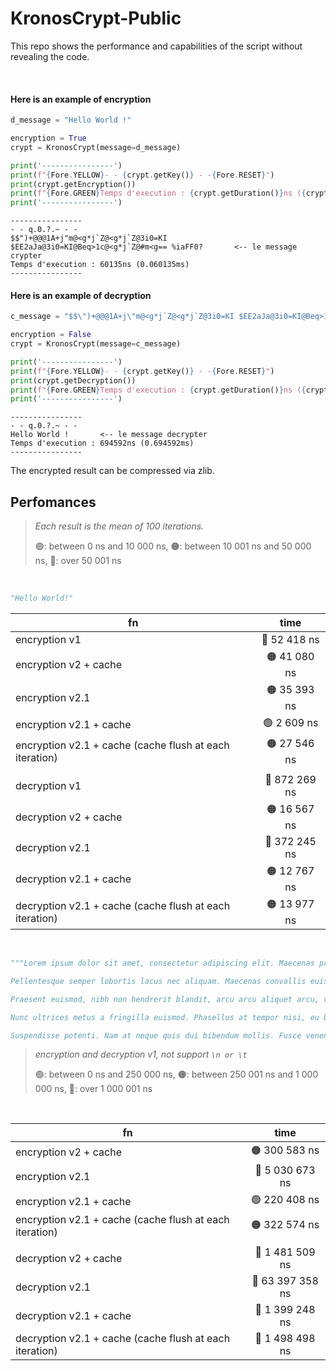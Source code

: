 # KronosCrypt-Public
This repo shows the performance and capabilities of the script without revealing the code.

<br>

#### Here is an example of encryption
```python
d_message = "Hello World !"

encryption = True
crypt = KronosCrypt(message=d_message)

print('----------------')
print(f"{Fore.YELLOW}- - {crypt.getKey()} - -{Fore.RESET}")
print(crypt.getEncryption())
print(f"{Fore.GREEN}Temps d'execution : {crypt.getDuration()}ns ({crypt.getDuration()/1e+6}ms){Fore.RESET}")
print('----------------')
```

```text
----------------
- - q.0.?.~ - -
$$")+@@@1A+j"m@<g*j`Z@<g*j`Z@3i0=KI $EE2aJa@3i0=KI@Beq>1c@<g*j`Z@#m<g== %iaFF0?       <-- le message crypter
Temps d'execution : 60135ns (0.060135ms)
----------------
```

#### Here is an example of decryption

```python
c_message = "$$\")+@@@1A+j\"m@<g*j`Z@<g*j`Z@3i0=KI $EE2aJa@3i0=KI@Beq>1c@<g*j`Z@#m<g== %iaFF0?"

encryption = False
crypt = KronosCrypt(message=c_message)

print('----------------')
print(f"{Fore.YELLOW}- - {crypt.getKey()} - -{Fore.RESET}")
print(crypt.getDecryption())
print(f"{Fore.GREEN}Temps d'execution : {crypt.getDuration()}ns ({crypt.getDuration()/1e+6}ms){Fore.RESET}")
print('----------------')
```

```text
----------------
- - q.0.?.~ - -
Hello World !       <-- le message decrypter
Temps d'execution : 694592ns (0.694592ms)
----------------
```

The encrypted result can be compressed via zlib.

## Perfomances
> *Each result is the mean of 100 iterations.*
> 
> 🟢: between 0 ns and 10 000 ns, 🟠: between 10 001 ns and 50 000 ns, 🔴: over 50 001 ns

<br>

```python
"Hello World!"
```

| fn                                                      |     time     |
| ------------------------------------------------------- | :----------: |
| encryption v1                                           | 🔴 52 418 ns  |
| encryption v2 + cache                                   | 🟠 41 080 ns  |
| encryption v2.1                                         | 🟠 35 393 ns  |
| encryption v2.1 + cache                                 | 🟢  2 609 ns  |
| encryption v2.1 + cache (cache flush at each iteration) | 🟠 27 546 ns  |
|                                                         |              |
| decryption v1                                           | 🔴 872 269 ns |
| decryption v2 + cache                                   | 🟠 16 567 ns  |
| decryption v2.1                                         | 🔴 372 245 ns |
| decryption v2.1 + cache                                 | 🟠 12 767 ns  |
| decryption v2.1 + cache (cache flush at each iteration) | 🟠 13 977 ns  |

<br>

```python
"""Lorem ipsum dolor sit amet, consectetur adipiscing elit. Maecenas pretium nibh libero, quis efficitur nulla rhoncus ac. Morbi quis sagittis mi, eget cursus nunc. Curabitur tincidunt elit velit, at euismod dui consequat at. Praesent sagittis sem ante, porttitor tincidunt est tempor id. Morbi ornare ut urna id efficitur. Vivamus ut quam sit amet magna vulputate malesuada. Aliquam risus lorem, faucibus non vestibulum quis, eleifend in libero. Mauris consectetur pharetra eleifend. Vestibulum ante ipsum primis in faucibus orci luctus et ultrices posuere cubilia curae; Nullam efficitur viverra nunc pulvinar aliquet.

Pellentesque semper lobortis lacus nec aliquam. Maecenas convallis euismod orci, a mollis massa ultrices euismod. Aenean vel magna risus. Curabitur vitae ligula euismod, tincidunt felis vitae, feugiat diam. Suspendisse in facilisis nulla, et tincidunt tellus. Praesent interdum nisl non sagittis placerat. Lorem ipsum dolor sit amet, consectetur adipiscing elit.

Praesent euismod, nibh non hendrerit blandit, arcu arcu aliquet arcu, vel placerat lorem mi id velit. Aenean id mauris risus. Donec nec elementum augue. Integer dapibus ultrices scelerisque. Vestibulum at eros a est porta rhoncus ut aliquet orci. Curabitur et rutrum ante, venenatis sagittis ante. Cras aliquam odio at tempor sollicitudin.

Nunc ultrices metus a fringilla euismod. Phasellus at tempor nisi, eu blandit velit. Nulla placerat massa at ipsum mollis tempus. Maecenas viverra facilisis sagittis. Praesent a rhoncus lectus. Suspendisse finibus nisi in accumsan vestibulum. Maecenas ultricies, lacus vitae tincidunt congue, mi quam hendrerit quam, ac venenatis velit eros euismod ante.

Suspendisse potenti. Nam at neque quis dui bibendum mollis. Fusce venenatis nunc vel tempor dignissim. Cras efficitur diam condimentum accumsan hendrerit. Nunc vestibulum vel augue quis tristique. In tincidunt sagittis urna vel ullamcorper. Donec tristique ex mollis, tincidunt lacus eget, pharetra sapien."""
```

> *encryption and decryption v1, not support `\n or \t`*
> 
> 🟢: between 0 ns and 250 000 ns, 🟠: between 250 001 ns and 1 000 000 ns, 🔴: over 1 000 001 ns

<br>

| fn                                                      |      time       |
| ------------------------------------------------------- | :-------------: |
| encryption v2 + cache                                   | 🟠   300 583 ns  |
| encryption v2.1                                         | 🔴 5 030 673 ns  |
| encryption v2.1 + cache                                 | 🟢   220 408 ns  |
| encryption v2.1 + cache (cache flush at each iteration) | 🟠   322 574 ns  |
|                                                         |                 |
| decryption v2 + cache                                   | 🔴 1 481 509 ns  |
| decryption v2.1                                         | 🔴 63 397 358 ns |
| decryption v2.1 + cache                                 | 🔴 1 399 248 ns  |
| decryption v2.1 + cache (cache flush at each iteration) | 🔴 1 498 498 ns  |
